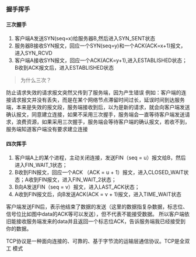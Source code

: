 ### 握手挥手
#### 三次握手
1. 客户端A发送SYN(seq=x)给服务器B,然后进入SYN_SENT状态
2. 服务器B接收SYN报文，回应一个SYN(seq=y)和一个ACK(ACK=x+1)报文，进入SYN_RCVD
3. 客户端A接收SYN报文，回应一个ACK(ACK=y+1),进入ESTABLISHED状态；B收到ACK报文后，进入ESTABLISHED状态

> 为什么三次？  

防止请求失效的请求报文突然又传到了服务端，因为产生错误
例如：客户端的连接请求报文并没有丢失，而是在某个网络节点滞留时间过长，延误时间到达服务端，本来是失效的报文段，服务端接收到后，以为是新的请求，就会向客户端发送确认报文，同意建立连接，如果不采用三次握手，服务端会一直等待客户端发送请求，浪费资源，如果采用三次握手，服务端会等待客户端的确认报文，若收不到，服务端知道客户端没有要求建立连接
#### 四次挥手
1. 客户端A上的某个进程，主动关闭连接，发送FIN（seq = u）报文给B，然后进入FIN_WAIT_1状态；
2. B收到FIN报文，回应一个ACK （ACK = u + 1）报文，进入CLOSED_WAIT状态；A收到FIN报文，进入FIN_WAIT_2状态；
3. B向A发送FIN（seq = v）报文，进入LAST_ACK状态；
4. A收到FIN报文后，向B发送ACK(ACK = v + 1)报文，进入TIME_WAIT状态

客户端发送FIN后，表示他结束了数据的发送（这里的数据指复杂数据，标志位、信号位比如图中data的ACK等可以发送），但不代表不能接受数据。
所以客户端依旧能接收服务端发来的data并且返回一个标志位ACK，告诉服务端我已经接受到你的数据。

TCP协议是一种面向连接的、可靠的、基于字节流的运输层通信协议。TCP是全双工 模式